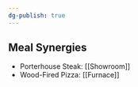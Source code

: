 ```yaml
---
dg-publish: true
---
```

## Meal Synergies
* Porterhouse Steak: [[Showroom]]
* Wood-Fired Pizza: [[Furnace]]
